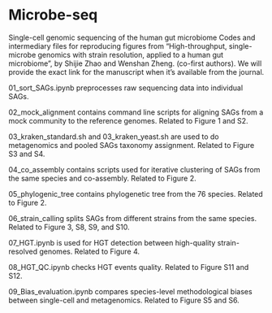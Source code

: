 # Microbe-seq
Single-cell genomic sequencing of the human gut microbiome
Codes and intermediary files for reproducing figures from “High-throughput, single-microbe genomics with strain resolution, applied to a human gut microbiome”, by Shijie Zhao and Wenshan Zheng. (co-first authors). We will provide the exact link for the manuscript when it’s available from the journal.

01_sort_SAGs.ipynb preprocesses raw sequencing data into individual SAGs.

02_mock_alignment contains command line scripts for aligning SAGs from a mock community to the reference genomes. Related to Figure 1 and S2.

03_kraken_standard.sh and 03_kraken_yeast.sh are used to do metagenomics and pooled SAGs taxonomy assignment. Related to Figure S3 and S4.

04_co_assembly contains scripts used for iterative clustering of SAGs from the same species and co-assembly. Related to Figure 2.

05_phylogenic_tree contains phylogenetic tree from the 76 species. Related to Figure 2.

06_strain_calling splits SAGs from different strains from the same species. Related to Figure 3, S8, S9, and S10.

07_HGT.ipynb is used for HGT detection between high-quality strain-resolved genomes. Related to Figure 4.

08_HGT_QC.ipynb checks HGT events quality. Related to Figure S11 and S12.

09_Bias_evaluation.ipynb compares species-level methodological biases between single-cell and metagenomics. Related to Figure S5 and S6.

